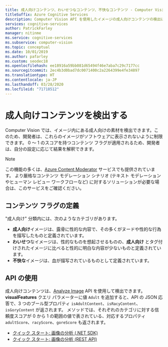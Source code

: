 ```yaml
---
title: 成人向けコンテンツ、わいせつなコンテンツ、不快なコンテンツ - Computer Vision
titleSuffix: Azure Cognitive Services
description: Computer Vision API を使用したイメージの成人向けコンテンツの検出に関連する概念。
services: cognitive-services
author: PatrickFarley
manager: nitinme
ms.service: cognitive-services
ms.subservice: computer-vision
ms.topic: conceptual
ms.date: 10/01/2019
ms.author: pafarley
ms.custom: seodec18
ms.openlocfilehash: ee18916a59bb081d65494f46e7aba7c29c7177cc
ms.sourcegitcommit: 2ec4b3d0bad7dc0071400c2a2264399e4fe34897
ms.translationtype: HT
ms.contentlocale: ja-JP
ms.lasthandoff: 03/28/2020
ms.locfileid: "71718512"
---
```

# <a name="detect-adult-content"></a>成人向けコンテンツを検出する

Computer Vision では、イメージ内にある成人向けの素材を検出できます。このため、開発者は、これらのイメージがソフトウェアに表示されないように制限できます。 0 ～ 1 のスコアを持つコンテンツ フラグが適用されるため、開発者は、自分の設定に応じて結果を解釈できます。

> [!NOTE]
> この機能の多くは、[Azure Content Moderator](https://docs.microsoft.com/azure/cognitive-services/content-moderator/overview) サービスでも提供されています。 より厳格なコンテンツ モデレーション シナリオ (テキスト モデレーションやヒューマン レビュー ワークフローなど) に対するソリューションが必要な場合は、このサービスをご確認ください。

## <a name="content-flag-definitions"></a>コンテンツ フラグの定義

"成人向け" 分類内には、次のようなカテゴリがあります。

- **成人向け**イメージは、露骨に性的な内容で、その多くがヌードや性的な行為を描写したものと定義されています。
- **わいせつ**なイメージは、性的なものを想起させるものの、**成人向け** とタグ付けされたイメージに比べると性的に明白な内容が少ないものと定義されています。
- **不快な**イメージは、血が描写されているものとして定義されています。

## <a name="use-the-api"></a>API の使用

成人向けコンテンツは、[Analyze Image](https://westus.dev.cognitive.microsoft.com/docs/services/5adf991815e1060e6355ad44/operations/56f91f2e778daf14a499e1fa) API を使用して検出できます。 **visualFeatures** クエリ パラメーターに値 `Adult` を追加すると、API の JSON 応答で、3 つのブール型プロパティ `isAdultContent`、`isRacyContent`、`isGoryContent` が返されます。 メソッドでは、それぞれのカテゴリに対する信頼度スコアが 0 から 1 の範囲の値で表されている、対応するプロパティ `adultScore`、`racyScore`、`goreScore` も返されます。

- [クイック スタート: 画像の分析 (.NET SDK)](./quickstarts-sdk/csharp-analyze-sdk.md)
- [クイック スタート: 画像の分析 (REST API)](./quickstarts/csharp-analyze.md)
